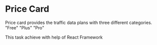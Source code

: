 # Price Card

 Price card provides the traffic data plans with three different categories. 
 "Free" "Plus" "Pro"

 This task achieve with help of React Framework


